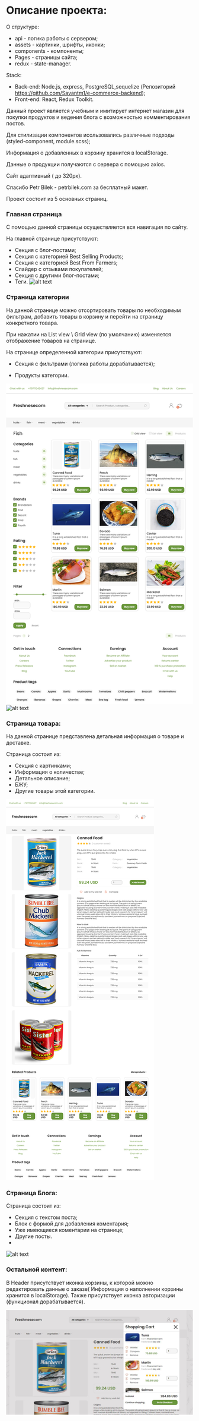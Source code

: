  Описание проекта:
=====================

О структуре: 
- api - логика работы с сервером;
- assets - картинки, шрифты, иконки;
- components - компоненты;
- Pages - страницы сайта;
- redux - state-manager.

Stack:
  - Back-end: Node.js, express, PostgreSQL,sequelize (Репозиторий https://github.com/Savantm1/e-commerce-backend);
  - Front-end: React, Redux Toolkit.

Данный проект является учебным и имитирует интернет магазин для покупки продуктов и ведения блога с возможностью комментирования постов.

Для стилизации компонентов исользовались различные подходы (styled-component, module.scss);

Информация о добавленных в корзину хранится в localStorage.

Данные о продукции получаются с сервера с помощью axios.

Сайт адаптивный ( до 320px).

Спасибо Petr Bilek - petrbilek.com за бесплатный макет. 

Проект состоит из 5 основных страниц.

### Главная страница
  
С помощью данной страницы осуществляется вся навигация по сайту.


На главной странице присутствуют:
  
  - Секция с блог-постами;
  - Секция с категорией Best Selling Products;
  - Секция с категорией Best From Farmers;
  - Слайдер с отзывами покупателей;
  - Секция с другими блог-постами;
  - Теги.
![alt text](descriptionProject/main.png )

### Страница категории

  На данной странице можно отсортировать товары по необходимым фильтрам, добавить товары в корзину и перейти на страницу конкретного товара.
  
  При нажатии на List view \ Grid view (по умолчанию) изменяется отображение товаров на странице. 
  

На странице определенной категории присутствуют:
  
  - Секция с фильтрами (логика работы дорабатывается);
  
  - Продукты категории.
  
![alt text](descriptionProject/category.png)
![alt text](descriptionProject/category_1.png)

### Страница товара:

На данной странице представлена детальная информация о товаре и доставке.

Страница состоит из: 
 - Секция с картинками;
 - Информация о количестве;
 - Детальное описание;
 - БЖУ;
 - Другие товары этой категории.

![alt text](descriptionProject/product.png)

### Страница Блога:

Страница состоит из: 
 - Секция с текстом поста;
 - Блок с формой для добавления коментария;
 - Уже имеющиеся коментарии на странице;
 - Другие посты.
 - 
![alt text](descriptionProject/blog.png)

### Остальной контент:
В Header присутствует иконка корзины, к которой можно редактировать данные о заказе( Информация о наполнении корзины хранится в localStorage). Также  присутствует иконка авторизации (функционал дорабатывается).

![alt text](descriptionProject/basket.JPG)

